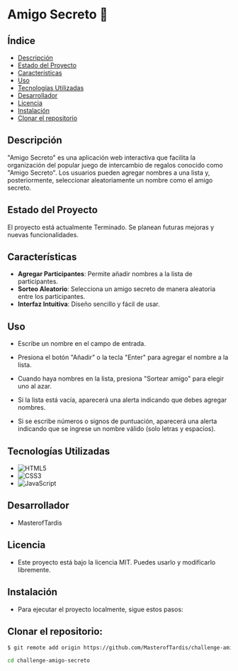 # Amigo Secreto 🎁

## Índice

- [Descripción](#descripción)
- [Estado del Proyecto](#estado-del-proyecto)
- [Características](#características)
- [Uso](#uso)
- [Tecnologías Utilizadas](#tecnologías-utilizadas)
- [Desarrollador](#desarrollador)
- [Licencia](#licencia)
- [Instalación](#instalación)
- [Clonar el repositorio](#Clonarelrepositorio)



## Descripción

"Amigo Secreto" es una aplicación web interactiva que facilita la organización del popular juego de intercambio de regalos conocido como "Amigo Secreto". Los usuarios pueden agregar nombres a una lista y, posteriormente, seleccionar aleatoriamente un nombre como el amigo secreto.

## Estado del Proyecto

El proyecto está actualmente Terminado. Se planean futuras mejoras y nuevas funcionalidades.

## Características

- **Agregar Participantes**: Permite añadir nombres a la lista de participantes.
- **Sorteo Aleatorio**: Selecciona un amigo secreto de manera aleatoria entre los participantes.
- **Interfaz Intuitiva**: Diseño sencillo y fácil de usar.

## Uso

- Escribe un nombre en el campo de entrada.

- Presiona el botón "Añadir" o la tecla "Enter" para agregar el nombre a la lista.

- Cuando haya nombres en la lista, presiona "Sortear amigo" para elegir uno al azar.

- Si la lista está vacía, aparecerá una alerta indicando que debes agregar nombres.

- Si se escribe números o signos de puntuación, aparecerá una alerta indicando que se ingrese un nombre válido (solo letras y espacios). 

## Tecnologías Utilizadas

- ![HTML5](https://img.shields.io/badge/HTML5-%23E34F26.svg?&style=flat&logo=html5&logoColor=white)
- ![CSS3](https://img.shields.io/badge/CSS3-%231572B6.svg?&style=flat&logo=css3&logoColor=white)
- ![JavaScript](https://img.shields.io/badge/JavaScript-%23F7DF1E.svg?&style=flat&logo=javascript&logoColor=black)

## Desarrollador 
- MasterofTardis

## Licencia 
- Este proyecto está bajo la licencia MIT. Puedes usarlo y modificarlo libremente.

## Instalación
- Para ejecutar el proyecto localmente, sigue estos pasos:

## **Clonar el repositorio:**

   ```bash
  $ git remote add origin https://github.com/MasterofTardis/challenge-amigo-secreto.git
  
  cd challenge-amigo-secreto


